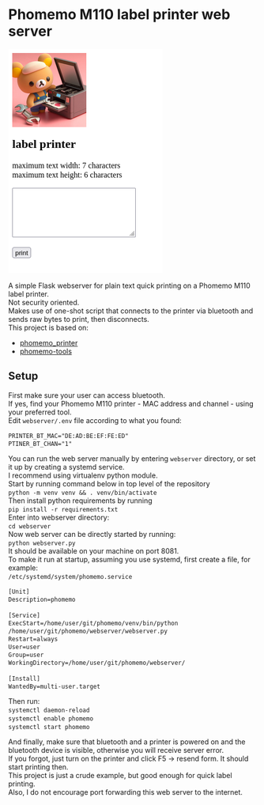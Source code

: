 # Phomemo M110 label printer web server

![screenshot](res/screenshot.png "printing web server")

A simple Flask webserver for plain text quick printing on a Phomemo M110 label printer.  
Not security oriented.  
Makes use of one-shot script that connects to the printer via bluetooth and sends raw bytes to print, then disconnects.  
This project is based on:
- [phomemo_printer](https://github.com/hkeward/phomemo_printer)
- [phomemo-tools](https://github.com/vivier/phomemo-tools)

## Setup
First make sure your user can access bluetooth.  
If yes, find your Phomemo M110 printer - MAC address and channel - using your preferred tool.  
Edit `webserver/.env` file according to what you found:  
```
PRINTER_BT_MAC="DE:AD:BE:EF:FE:ED"
PTINER_BT_CHAN="1"
```
You can run the web server manually by entering `webserver` directory, or set it up by creating a systemd service.  
I recommend using virtualenv python module.  
Start by running command below in top level of the repository  
`python -m venv venv && . venv/bin/activate`  
Then install python requirements by running  
`pip install -r requirements.txt`  
Enter into webserver directory:  
`cd webserver`  
Now web server can be directly started by running:  
`python webserver.py`  
It should be available on your machine on port 8081.  
To make it run at startup, assuming you use systemd, first create a file, for example:  
`/etc/systemd/system/phomemo.service`  
```
[Unit]
Description=phomemo

[Service]
ExecStart=/home/user/git/phomemo/venv/bin/python /home/user/git/phomemo/webserver/webserver.py
Restart=always
User=user
Group=user
WorkingDirectory=/home/user/git/phomemo/webserver/

[Install]
WantedBy=multi-user.target
```
Then run:  
`systemctl daemon-reload`  
`systemctl enable phomemo`  
`systemctl start phomemo`  

And finally, make sure that bluetooth and a printer is powered on and the bluetooth device is visible, otherwise you will receive server error.  
If you forgot, just turn on the printer and click F5 -> resend form. It should start printing then.  
This project is just a crude example, but good enough for quick label printing.  
Also, I do not encourage port forwarding this web server to the internet.  
